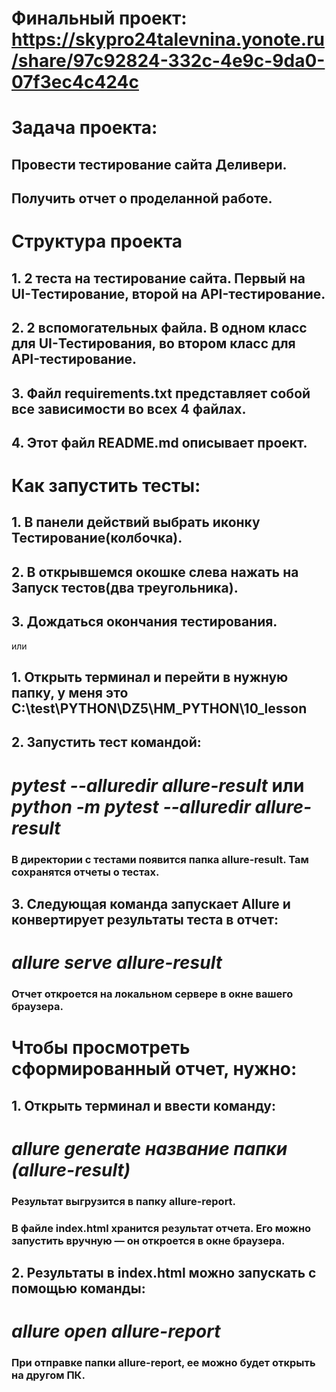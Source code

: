 # **Финальный проект:** https://skypro24talevnina.yonote.ru/share/97c92824-332c-4e9c-9da0-07f3ec4c424c

# **Задача проекта:**
## Провести тестирование сайта Деливери.
## Получить отчет о проделанной работе.

# **Структура проекта**
## 1. 2 теста на тестирование сайта. Первый на UI-Тестирование, второй на API-тестирование.
## 2. 2 вспомогательных файла. В одном класс для UI-Тестирования, во втором класс для API-тестирование.
## 3. Файл requirements.txt представляет собой все зависимости во всех 4 файлах.
## 4. Этот файл README.md описывает проект.

# **Как запустить тесты:**

## 1. В панели действий выбрать иконку Тестирование(колбочка).
## 2. В открывшемся окошке слева нажать на Запуск тестов(два треугольника).
## 3. Дождаться окончания тестирования.

или

## 1. Открыть терминал и перейти в нужную папку, у меня это C:\test\PYTHON\DZ5\HM_PYTHON\10_lesson

## 2. Запустить тест командой:
   # _pytest --alluredir allure-result_ или _python -m pytest --alluredir allure-result_
        
   ### В директории с тестами появится папка allure-result. Там сохранятся отчеты о тестах.

## 3. Следующая команда запускает Allure и конвертирует результаты теста в отчет:
   # _allure serve allure-result_

### Отчет откроется на локальном сервере в окне вашего браузера.

   # **Чтобы просмотреть сформированный отчет, нужно:**

## 1. Открыть терминал и ввести команду:
   # _allure generate название папки (allure-result)_

   ### Результат выгрузится в папку allure-report.
   ### В файле index.html хранится результат отчета. Его можно запустить вручную — он откроется в окне браузера.

## 2. Результаты в index.html можно запускать с помощью команды:
   # _allure open allure-report_

### При отправке папки allure-report, ее можно будет открыть на другом ПК.
    

    